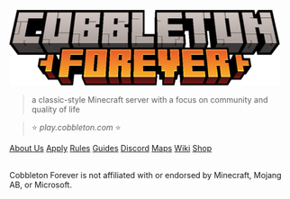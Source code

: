 <!-- _coverpage.md -->

![](_assets/images/cobbleton_forever_logo.png)

> a classic-style Minecraft server with a focus on community and quality of life

> ⭐ *play.cobbleton.com* ⭐

<a href="#/about" class="coverpage-button tooltip" data-text="What we're all about and some of our highlighted features">About Us</a>
<a href="#/apply" class="coverpage-button tooltip" data-text="Information on how to apply for a Player rank">Apply</a>
<a href="#/rules" class="coverpage-button tooltip" data-text="Guidelines to keep our community safe and thriving">Rules</a>
<a href="#/guides/general/first-day" class="coverpage-button tooltip" data-text="Various guides for the server, modpack, and discord">Guides</a>
<a href="https://cobbleton.com/discord" target="_blank" class="coverpage-button tooltip" data-text="The place to ask questions, view upcoming events, and hang out">Discord</a>
<a href="https://map.cobbleton.com" target="_blank" class="coverpage-button tooltip" data-text="Live maps for all of our worlds as well as our Infernal Transit Network">Maps</a>
<a href="https://wiki.cobbleton.com" target="_blank" class="coverpage-button tooltip" data-text="Cobbleton lore, historical records, and a database of locations">Wiki</a>
<a href="https://shop.cobbleton.com" target="_blank" class="coverpage-button tooltip" data-text="Financially support your favorite Minecraft server">Shop</a>

<footer class='coverpage-footer'>
<a href="mailto:support@cobbleton.com" target="_blank"><i class="fa-solid fa-envelope"></i></a>&nbsp;&nbsp;
<a href="https://cobbleton.com/discord" target="_blank"><i class="fa-brands fa-discord"></i></a>&nbsp;&nbsp;
<a href="https://bsky.app/profile/cobbleton.com" target="_blank"><i class="fa-brands fa-bluesky"></i></a>&nbsp;&nbsp;
<a href="https://www.instagram.com/cobbletonforever" target="_blank"><i class="fa-brands fa-instagram"></i></a>&nbsp;&nbsp;
<a href="https://www.tiktok.com/@cobbletonforever" target="_blank"><i class="fa-brands fa-tiktok"></i></a>&nbsp;&nbsp;
<a href="https://www.youtube.com/@CobbletonForever" target="_blank"><i class="fa-brands fa-youtube"></i></a>

<br>
<span>Cobbleton Forever is not affiliated with or endorsed by Minecraft, Mojang AB, or Microsoft.</span>
</footer>

